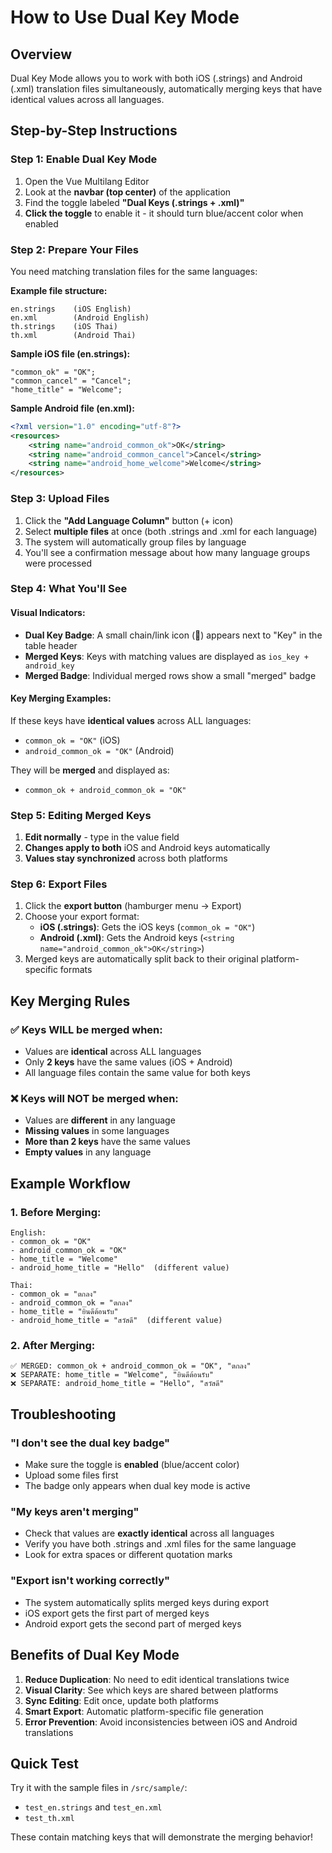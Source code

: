 # How to Use Dual Key Mode

## Overview
Dual Key Mode allows you to work with both iOS (.strings) and Android (.xml) translation files simultaneously, automatically merging keys that have identical values across all languages.

## Step-by-Step Instructions

### Step 1: Enable Dual Key Mode
1. Open the Vue Multilang Editor
2. Look at the **navbar (top center)** of the application
3. Find the toggle labeled **"Dual Keys (.strings + .xml)"**
4. **Click the toggle** to enable it - it should turn blue/accent color when enabled

### Step 2: Prepare Your Files
You need matching translation files for the same languages:

**Example file structure:**
```
en.strings    (iOS English)
en.xml        (Android English)
th.strings    (iOS Thai)  
th.xml        (Android Thai)
```

**Sample iOS file (en.strings):**
```
"common_ok" = "OK";
"common_cancel" = "Cancel";
"home_title" = "Welcome";
```

**Sample Android file (en.xml):**
```xml
<?xml version="1.0" encoding="utf-8"?>
<resources>
    <string name="android_common_ok">OK</string>
    <string name="android_common_cancel">Cancel</string>
    <string name="android_home_welcome">Welcome</string>
</resources>
```

### Step 3: Upload Files
1. Click the **"Add Language Column"** button (+ icon)
2. Select **multiple files** at once (both .strings and .xml for each language)
3. The system will automatically group files by language
4. You'll see a confirmation message about how many language groups were processed

### Step 4: What You'll See

#### Visual Indicators:
- **Dual Key Badge**: A small chain/link icon (🔗) appears next to "Key" in the table header
- **Merged Keys**: Keys with matching values are displayed as `ios_key + android_key`
- **Merged Badge**: Individual merged rows show a small "merged" badge

#### Key Merging Examples:
If these keys have **identical values** across ALL languages:
- `common_ok = "OK"` (iOS)
- `android_common_ok = "OK"` (Android)

They will be **merged** and displayed as:
- `common_ok + android_common_ok = "OK"`

### Step 5: Editing Merged Keys
1. **Edit normally** - type in the value field
2. **Changes apply to both** iOS and Android keys automatically
3. **Values stay synchronized** across both platforms

### Step 6: Export Files
1. Click the **export button** (hamburger menu → Export)
2. Choose your export format:
   - **iOS (.strings)**: Gets the iOS keys (`common_ok = "OK"`)
   - **Android (.xml)**: Gets the Android keys (`<string name="android_common_ok">OK</string>`)
3. Merged keys are automatically split back to their original platform-specific formats

## Key Merging Rules

### ✅ Keys WILL be merged when:
- Values are **identical** across ALL languages
- Only **2 keys** have the same values (iOS + Android)
- All language files contain the same value for both keys

### ❌ Keys will NOT be merged when:
- Values are **different** in any language
- **Missing values** in some languages
- **More than 2 keys** have the same values
- **Empty values** in any language

## Example Workflow

### 1. Before Merging:
```
English:
- common_ok = "OK"
- android_common_ok = "OK" 
- home_title = "Welcome"
- android_home_title = "Hello"  (different value)

Thai:
- common_ok = "ตกลง"
- android_common_ok = "ตกลง"
- home_title = "ยินดีต้อนรับ" 
- android_home_title = "สวัสดี"  (different value)
```

### 2. After Merging:
```
✅ MERGED: common_ok + android_common_ok = "OK", "ตกลง"
❌ SEPARATE: home_title = "Welcome", "ยินดีต้อนรับ"
❌ SEPARATE: android_home_title = "Hello", "สวัสดี"
```

## Troubleshooting

### "I don't see the dual key badge"
- Make sure the toggle is **enabled** (blue/accent color)
- Upload some files first
- The badge only appears when dual key mode is active

### "My keys aren't merging"
- Check that values are **exactly identical** across all languages
- Verify you have both .strings and .xml files for the same language
- Look for extra spaces or different quotation marks

### "Export isn't working correctly"
- The system automatically splits merged keys during export
- iOS export gets the first part of merged keys
- Android export gets the second part of merged keys

## Benefits of Dual Key Mode

1. **Reduce Duplication**: No need to edit identical translations twice
2. **Visual Clarity**: See which keys are shared between platforms
3. **Sync Editing**: Edit once, update both platforms
4. **Smart Export**: Automatic platform-specific file generation
5. **Error Prevention**: Avoid inconsistencies between iOS and Android translations

## Quick Test
Try it with the sample files in `/src/sample/`:
- `test_en.strings` and `test_en.xml` 
- `test_th.xml`

These contain matching keys that will demonstrate the merging behavior!
